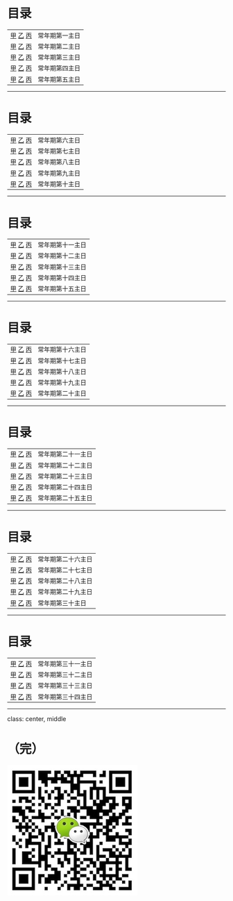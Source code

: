 # 目录

|                                           |                |
|-------------------------------------------|----------------|
| [甲](/?s=a.1) [乙](/?s=b.1) [丙](/?s=c.1) | 常年期第一主日 |
| [甲](/?s=a.2) [乙](/?s=b.2) [丙](/?s=c.2) | 常年期第二主日 |
| [甲](/?s=a.3) [乙](/?s=b.3) [丙](/?s=c.3) | 常年期第三主日 |
| [甲](/?s=a.4) [乙](/?s=b.4) [丙](/?s=c.4) | 常年期第四主日 |
| [甲](/?s=a.5) [乙](/?s=b.5) [丙](/?s=c.5) | 常年期第五主日 |

---

# 目录

|                                              |                |
|----------------------------------------------|----------------|
| [甲](/?s=a.6) [乙](/?s=b.6) [丙](/?s=c.6)    | 常年期第六主日 |
| [甲](/?s=a.7) [乙](/?s=b.7) [丙](/?s=c.7)    | 常年期第七主日 |
| [甲](/?s=a.8) [乙](/?s=b.8) [丙](/?s=c.8)    | 常年期第八主日 |
| [甲](/?s=a.9) [乙](/?s=b.9) [丙](/?s=c.9)    | 常年期第九主日 |
| [甲](/?s=a.10) [乙](/?s=b.10) [丙](/?s=c.10) | 常年期第十主日 |

---

# 目录

|                                             |                   |
|---------------------------------------------|-------------------|
| [甲](/?s=a.11) [乙](/?s=b.11) [丙](/?s=c.11)| 常年期第十一主日  |
| [甲](/?s=a.12) [乙](/?s=b.12) [丙](/?s=c.12)| 常年期第十二主日  |
| [甲](/?s=a.13) [乙](/?s=b.13) [丙](/?s=c.13)| 常年期第十三主日  |
| [甲](/?s=a.14) [乙](/?s=b.14) [丙](/?s=c.14)| 常年期第十四主日  |
| [甲](/?s=a.15) [乙](/?s=b.15) [丙](/?s=c.15)| 常年期第十五主日  |

---

# 目录

|                                              |                  |
|----------------------------------------------|------------------|
| [甲](/?s=a.16) [乙](/?s=b.16) [丙](/?s=c.16) | 常年期第十六主日 |
| [甲](/?s=a.17) [乙](/?s=b.17) [丙](/?s=c.17) | 常年期第十七主日 |
| [甲](/?s=a.18) [乙](/?s=b.18) [丙](/?s=c.18) | 常年期第十八主日 |
| [甲](/?s=a.19) [乙](/?s=b.19) [丙](/?s=c.19) | 常年期第十九主日 |
| [甲](/?s=a.20) [乙](/?s=b.20) [丙](/?s=c.20) | 常年期第二十主日 |

---

# 目录

|                                              |                    |
|----------------------------------------------|--------------------|
| [甲](/?s=a.21) [乙](/?s=b.21) [丙](/?s=c.21) | 常年期第二十一主日 |
| [甲](/?s=a.22) [乙](/?s=b.22) [丙](/?s=c.22) | 常年期第二十二主日 |
| [甲](/?s=a.23) [乙](/?s=b.23) [丙](/?s=c.23) | 常年期第二十三主日 |
| [甲](/?s=a.24) [乙](/?s=b.24) [丙](/?s=c.24) | 常年期第二十四主日 |
| [甲](/?s=a.25) [乙](/?s=b.25) [丙](/?s=c.25) | 常年期第二十五主日 |

---

# 目录

|                                              |                    |
|----------------------------------------------|--------------------|
| [甲](/?s=a.26) [乙](/?s=b.26) [丙](/?s=c.26) | 常年期第二十六主日 |
| [甲](/?s=a.27) [乙](/?s=b.27) [丙](/?s=c.27) | 常年期第二十七主日 |
| [甲](/?s=a.28) [乙](/?s=b.28) [丙](/?s=c.28) | 常年期第二十八主日 |
| [甲](/?s=a.29) [乙](/?s=b.29) [丙](/?s=c.29) | 常年期第二十九主日 |
| [甲](/?s=a.30) [乙](/?s=b.30) [丙](/?s=c.30) | 常年期第三十主日   |

---

# 目录

|                                              |                    |
|----------------------------------------------|--------------------|
| [甲](/?s=a.31) [乙](/?s=b.31) [丙](/?s=c.31) | 常年期第三十一主日 |
| [甲](/?s=a.32) [乙](/?s=b.32) [丙](/?s=c.32) | 常年期第三十二主日 |
| [甲](/?s=a.33) [乙](/?s=b.33) [丙](/?s=c.33) | 常年期第三十三主日 |
| [甲](/?s=a.34) [乙](/?s=b.34) [丙](/?s=c.34) | 常年期第三十四主日 |

---

class: center, middle

# （完）

![wechat](../assets/images/wechat.jpeg)
